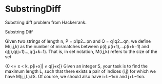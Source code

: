 # SubstringDiff
Substring diff problem from Hackerrank.

Substring Diff

Given two strings of length n, P = p1p2...pn and Q = q1q2...qn, we define M(i,j,k) as the number of mismatches between p(i),p(i+1),...p(i+k−1) and q(j),q(j+1)...,q(j+k−1). That is, in set notation, M(i,j,k) refers to the size of the set

{0 <= x < k, p[i+x]| ≠ q[j+x]}
Given an integer S, your task is to find the maximum length L, such that there exists a pair of indices (i,j) for which we have M(i,j,L)≤S. Of course, we should also have i+L−1≤n and j+L−1≤n.

